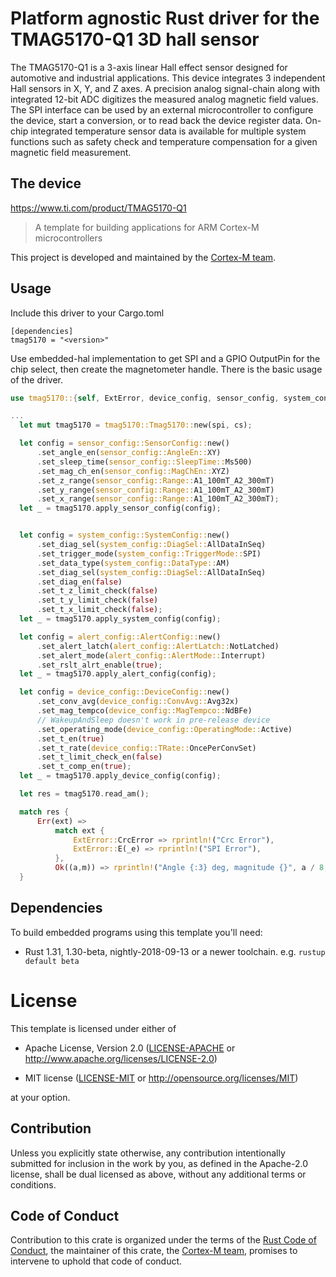 # Platform agnostic Rust driver for the TMAG5170-Q1 3D hall sensor

The TMAG5170-Q1 is a 3-axis linear Hall effect sensor designed for automotive and industrial
applications. This device integrates 3 independent Hall sensors in X, Y, and Z axes. A precision analog
signal-chain along with integrated 12-bit ADC digitizes the measured analog magnetic field values.
The SPI interface can be used by an external microcontroller to configure the device, start a conversion,
or to read back the device register data. On-chip integrated temperature sensor data is available for
multiple system functions such as safety check and temperature compensation for a given magnetic field
measurement.


## The device
https://www.ti.com/product/TMAG5170-Q1

> A template for building applications for ARM Cortex-M microcontrollers

This project is developed and maintained by the [Cortex-M team][team].

## Usage

Include this driver to your Cargo.toml
```
[dependencies]
tmag5170 = "<version>"
```
Use embedded-hal implementation to get SPI and a GPIO OutputPin for the chip select, then create the magnetometer handle. There is the basic usage of the driver.
```rust
use tmag5170::{self, ExtError, device_config, sensor_config, system_config, alert_config};

...
  let mut tmag5170 = tmag5170::Tmag5170::new(spi, cs);

  let config = sensor_config::SensorConfig::new()
      .set_angle_en(sensor_config::AngleEn::XY)
      .set_sleep_time(sensor_config::SleepTime::Ms500)
      .set_mag_ch_en(sensor_config::MagChEn::XYZ)
      .set_z_range(sensor_config::Range::A1_100mT_A2_300mT)
      .set_y_range(sensor_config::Range::A1_100mT_A2_300mT)
      .set_x_range(sensor_config::Range::A1_100mT_A2_300mT);
  let _ = tmag5170.apply_sensor_config(config);


  let config = system_config::SystemConfig::new()
      .set_diag_sel(system_config::DiagSel::AllDataInSeq)
      .set_trigger_mode(system_config::TriggerMode::SPI)
      .set_data_type(system_config::DataType::AM)
      .set_diag_sel(system_config::DiagSel::AllDataInSeq)
      .set_diag_en(false)
      .set_t_z_limit_check(false)
      .set_t_y_limit_check(false)
      .set_t_x_limit_check(false);
  let _ = tmag5170.apply_system_config(config);

  let config = alert_config::AlertConfig::new()
      .set_alert_latch(alert_config::AlertLatch::NotLatched)
      .set_alert_mode(alert_config::AlertMode::Interrupt)
      .set_rslt_alrt_enable(true);
  let _ = tmag5170.apply_alert_config(config);

  let config = device_config::DeviceConfig::new()
      .set_conv_avg(device_config::ConvAvg::Avg32x)
      .set_mag_tempco(device_config::MagTempco::NdBFe)
      // WakeupAndSleep doesn't work in pre-release device
      .set_operating_mode(device_config::OperatingMode::Active)
      .set_t_en(true)
      .set_t_rate(device_config::TRate::OncePerConvSet)
      .set_t_limit_check_en(false)
      .set_t_comp_en(true);
  let _ = tmag5170.apply_device_config(config);

  let res = tmag5170.read_am();

  match res {
      Err(ext) => 
          match ext {
              ExtError::CrcError => rprintln!("Crc Error"),
              ExtError::E(_e) => rprintln!("SPI Error"),
          },
          Ok((a,m)) => rprintln!("Angle {:3} deg, magnitude {}", a / 8, m),
  }

```

## Dependencies
To build embedded programs using this template you'll need:

- Rust 1.31, 1.30-beta, nightly-2018-09-13 or a newer toolchain. e.g. `rustup
  default beta`

# License

This template is licensed under either of

- Apache License, Version 2.0 ([LICENSE-APACHE](LICENSE-APACHE) or
  http://www.apache.org/licenses/LICENSE-2.0)

- MIT license ([LICENSE-MIT](LICENSE-MIT) or http://opensource.org/licenses/MIT)

at your option.

## Contribution

Unless you explicitly state otherwise, any contribution intentionally submitted
for inclusion in the work by you, as defined in the Apache-2.0 license, shall be
dual licensed as above, without any additional terms or conditions.

## Code of Conduct

Contribution to this crate is organized under the terms of the [Rust Code of
Conduct][CoC], the maintainer of this crate, the [Cortex-M team][team], promises
to intervene to uphold that code of conduct.

[CoC]: https://www.rust-lang.org/policies/code-of-conduct
[team]: https://github.com/rust-embedded/wg#the-cortex-m-team

